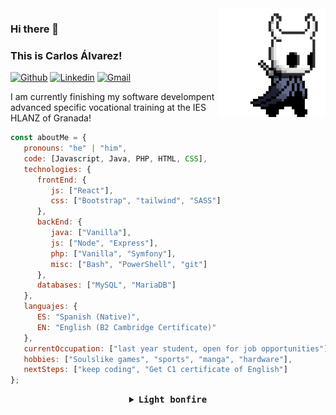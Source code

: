 <img src="https://raw.githubusercontent.com/TanZng/TanZng/master/assets/hollor_knight3.gif" align="right" width="170"/>

### Hi there 👋 

### This is Carlos Álvarez!

[![Github](https://img.shields.io/badge/-Github-000?style=flat&logo=Github&logoColor=white)](https://github.com/CarlosAlvarez96)
[![Linkedin](https://img.shields.io/badge/-LinkedIn-blue?style=flat&logo=Linkedin&logoColor=white)](https://www.linkedin.com/in/carlos-%C3%A1lvarez-mart%C3%ADn-669b00198/)
[![Gmail](https://img.shields.io/badge/-Gmail-c14438?style=flat&logo=Gmail&logoColor=white)](mailto:calvarezmartin96@gmail.com)




I am currently finishing my software develompent advanced specific vocational training at the IES HLANZ of Granada!  


```javascript
const aboutMe = {
   pronouns: "he" | "him",
   code: [Javascript, Java, PHP, HTML, CSS],
   technologies: {
      frontEnd: {
         js: ["React"],
         css: ["Bootstrap", "tailwind", "SASS"]
      },
      backEnd: {
         java: ["Vanilla"],
         js: ["Node", "Express"],
         php: ["Vanilla", "Symfony"],
         misc: ["Bash", "PowerShell", "git"]
      },
      databases: ["MySQL", "MariaDB"]
   },
   languajes: {
      ES: "Spanish (Native)",
      EN: "English (B2 Cambridge Certificate)"
   },
   currentOccupation: ["last year student, open for job opportunities"],
   hobbies: ["Soulslike games", "sports", "manga", "hardware"],
   nextSteps: ["keep coding", "Get C1 certificate of English"]
};
```

<details align="center">

<summary> <b> <samp> Light bonfire </samp></b></summary>
<samp>
 <b><h2 style="color: #fc6203">B O N F I R E &nbsp; L I T !</h2> </b>

<img src="https://raw.githubusercontent.com/TanZng/TanZng/master/assets/bonefire.gif" width="200"/>

Check my Current Project: <a href="[#](https://github.com/CarlosAlvarez96/wonderNotes)https://github.com/CarlosAlvarez96/wonderNotes">App notas</a>

</samp>
</details>
    

